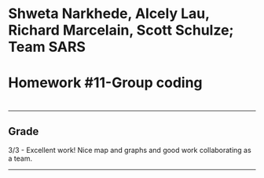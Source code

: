 # Shweta Narkhede, Alcely Lau, Richard Marcelain, Scott Schulze; Team SARS
# Homework #11-Group coding
#
___
## Grade
3/3 - Excellent work! Nice map and graphs and good work collaborating as a team.
___
